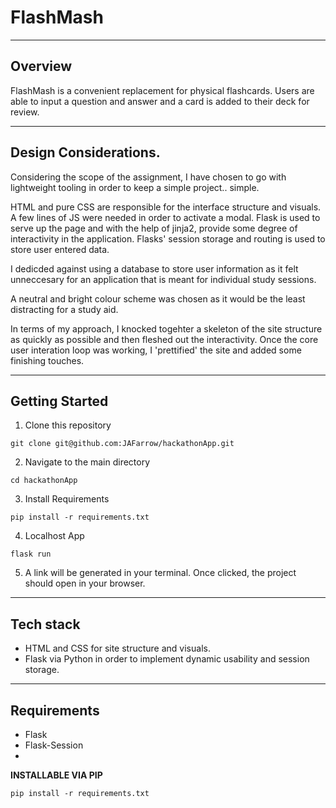 # FlashMash
---
## Overview

FlashMash is a convenient replacement for physical flashcards. 
Users are able to input a question and answer and a card is added to their deck for review.

---
## Design Considerations.

Considering the scope of the assignment, I have chosen to go with lightweight tooling in order to keep a simple project.. simple.

HTML and pure CSS are responsible for the interface structure and visuals.
A few lines of JS were needed in order to activate a modal. 
Flask is used to serve up the page and with the help of jinja2, provide some degree of interactivity in the application.
Flasks' session storage and routing is used to store user entered data.

I dedicded against using a database to store user information as it felt unneccesary for an application that is meant for individual study sessions.

A neutral and bright colour scheme was chosen as it would be the least distracting for a study aid. 

In terms of my approach, I knocked togehter a skeleton of the site structure as quickly as possible and then fleshed out the interactivity.
Once the core user interation loop was working, I 'prettified' the site and added some finishing touches.

---
## Getting Started

1. Clone this repository
```shell
git clone git@github.com:JAFarrow/hackathonApp.git
```
2. Navigate to the main directory
```shell
cd hackathonApp
```
3. Install Requirements
```shell
pip install -r requirements.txt
```

4. Localhost App
```shell
flask run
```

5. A link will be generated in your terminal. Once clicked, the project should open in your browser.

---
## Tech stack

* HTML and CSS for site structure and visuals.
* Flask via Python in order to implement dynamic usability and session storage.

---
## Requirements

* Flask
* Flask-Session
* 
**INSTALLABLE VIA PIP**

```shell
pip install -r requirements.txt
```